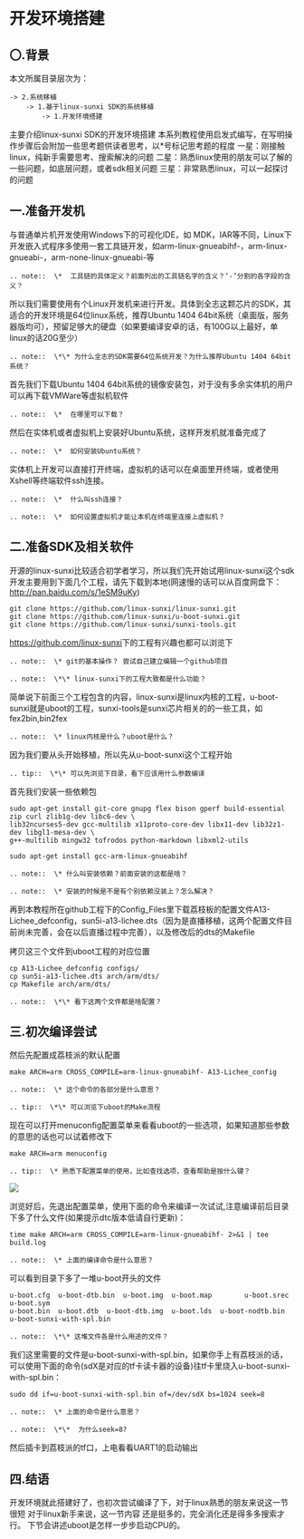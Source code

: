 ﻿# 开发环境搭建

## 〇.背景

本文所属目录层次为：

```
-> 2.系统移植 
	-> 1.基于linux-sunxi SDK的系统移植
		-> 1.开发环境搭建
```

主要介绍linux-sunxi SDK的开发环境搭建
本系列教程使用启发式编写，在写明操作步骤后会附加一些思考题供读者思考，以\*号标记思考题的程度
一星：刚接触linux，纯新手需要思考、搜索解决的问题
二星：熟悉linux使用的朋友可以了解的一些问题，如底层问题，或者sdk相关问题
三星：非常熟悉linux，可以一起探讨的问题

## 一.准备开发机

与普通单片机开发使用Windows下的可视化IDE，如 MDK，IAR等不同，Linux下开发嵌入式程序多使用一套工具链开发，如arm-linux-gnueabihf-，arm-linux-gnueabi-，arm-none-linux-gnueabi-等

```eval_rst
.. note::  \*  工具链的具体定义？前面列出的工具链名字的含义？‘-’分割的各字段的含义？
```

所以我们需要使用有个Linux开发机来进行开发。具体到全志这颗芯片的SDK，其适合的开发环境是64位linux系统，推荐Ubuntu 1404 64bit系统（桌面版，服务器版均可），预留足够大的硬盘（如果要编译安卓的话，有100G以上最好，单linux的话20G至少）

```eval_rst
.. note::  \*\* 为什么全志的SDK需要64位系统开发？为什么推荐Ubuntu 1404 64bit系统？
```

首先我们下载Ubuntu 1404 64bit系统的镜像安装包，对于没有多余实体机的用户可以再下载VMWare等虚拟机软件

```eval_rst
.. note::  \*  在哪里可以下载？
```

然后在实体机或者虚拟机上安装好Ubuntu系统，这样开发机就准备完成了

```eval_rst
.. note::  \*  如何安装Ubuntu系统？
```

实体机上开发可以直接打开终端，虚拟机的话可以在桌面里开终端，或者使用Xshell等终端软件ssh连接。

```eval_rst
.. note::  \*  什么叫ssh连接？

.. note::  \*  如何设置虚拟机才能让本机在终端里连接上虚拟机？
```

## 二.准备SDK及相关软件

开源的linux-sunxi比较适合初学者学习，所以我们先开始试用linux-sunxi这个sdk
开发主要用到下面几个工程，请先下载到本地(网速慢的话可以从百度网盘下：<http://pan.baidu.com/s/1eSM9uKy>)

```shell
git clone https://github.com/linux-sunxi/linux-sunxi.git
git clone https://github.com/linux-sunxi/u-boot-sunxi.git
git clone https://github.com/linux-sunxi/sunxi-tools.git
```

<https://github.com/linux-sunxi>下的工程有兴趣也都可以浏览下

```eval_rst
.. note::  \* git的基本操作？ 尝试自己建立编辑一个github项目

.. note::  \*\* linux-sunxi下的工程大致都是什么功能？
```

简单说下前面三个工程包含的内容，linux-sunxi是linux内核的工程，u-boot-sunxi就是uboot的工程，sunxi-tools是sunxi芯片相关的的一些工具，如fex2bin,bin2fex

```eval_rst
.. note::  \* linux内核是什么？uboot是什么？
```

因为我们要从头开始移植，所以先从u-boot-sunxi这个工程开始

```eval_rst
.. tip::  \*\* 可以先浏览下目录，看下应该用什么参数编译
```

首先我们安装一些依赖包

```shell
sudo apt-get install git-core gnupg flex bison gperf build-essential zip curl zlib1g-dev libc6-dev \
lib32ncurses5-dev gcc-multilib x11proto-core-dev libx11-dev lib32z1-dev libgl1-mesa-dev \
g++-multilib mingw32 tofrodos python-markdown libxml2-utils
```

```shell
sudo apt-get install gcc-arm-linux-gnueabihf
```

```eval_rst
.. note::  \* 什么叫安装依赖？前面安装的这都是啥？

.. note::  \* 安装的时候是不是有个别依赖没装上？怎么解决？
```

再到本教程所在github工程下的Config_Files里下载荔枝板的配置文件A13-Lichee_defconfig，sun5i-a13-lichee.dts（因为是直播移植，这两个配置文件目前尚未完善，会在以后直播过程中完善），以及修改后的dts的Makefile

拷贝这三个文件到uboot工程的对应位置

```shell
cp A13-Lichee_defconfig configs/
cp sun5i-a13-lichee.dts arch/arm/dts/
cp Makefile arch/arm/dts/
```

```eval_rst
.. note::  \*\* 看下这两个文件都是啥配置？
```

## 三.初次编译尝试

然后先配置成荔枝派的默认配置

```shell
make ARCH=arm CROSS_COMPILE=arm-linux-gnueabihf- A13-Lichee_config
```

```eval_rst
.. note::  \* 这个命令的各部分是什么意思？

.. tip::  \*\* 可以浏览下uboot的Make流程
```

现在可以打开menuconfig配置菜单来看看uboot的一些选项，如果知道那些参数的意思的话也可以试着修改下

```shell
make ARCH=arm menuconfig
```

```eval_rst
.. tip::  \* 熟悉下配置菜单的使用，比如查找选项，查看帮助是按什么键？
```

![](http://7xvwj0.com1.z0.glb.clouddn.com/16-8-12/9844767.jpg)

浏览好后，先退出配置菜单，使用下面的命令来编译一次试试,注意编译前后目录下多了什么文件(如果提示dtc版本低请自行更新)：

```shell
time make ARCH=arm CROSS_COMPILE=arm-linux-gnueabihf- 2>&1 | tee build.log
```

```eval_rst
.. note::  \* 上面的编译命令是什么意思？
```

可以看到目录下多了一堆u-boot开头的文件

```shell
u-boot.cfg  u-boot-dtb.bin  u-boot.img  u-boot.map        u-boot.srec                u-boot.sym
u-boot.bin  u-boot.dtb  u-boot-dtb.img  u-boot.lds  u-boot-nodtb.bin  u-boot-sunxi-with-spl.bin
```

```eval_rst
.. note::  \*\* 这堆文件各是什么用途的文件？
```

我们这里需要的文件是u-boot-sunxi-with-spl.bin，如果你手上有荔枝派的话，可以使用下面的命令(sdX是对应的tf卡读卡器的设备)往tf卡里烧入u-boot-sunxi-with-spl.bin：

```shell
sudo dd if=u-boot-sunxi-with-spl.bin of=/dev/sdX bs=1024 seek=8
```

```eval_rst
.. note::  \* 上面的命令是什么意思？

.. note::  \*\*  为什么seek=8?
```

然后插卡到荔枝派的tf口，上电看看UART1的启动输出

## 四.结语

开发环境就此搭建好了，也初次尝试编译了下，对于linux熟悉的朋友来说这一节很短
对于linux新手来说，这一节内容 还是挺多的，完全消化还是得多多搜索才行。
下节会讲述uboot是怎样一步步启动CPU的。
